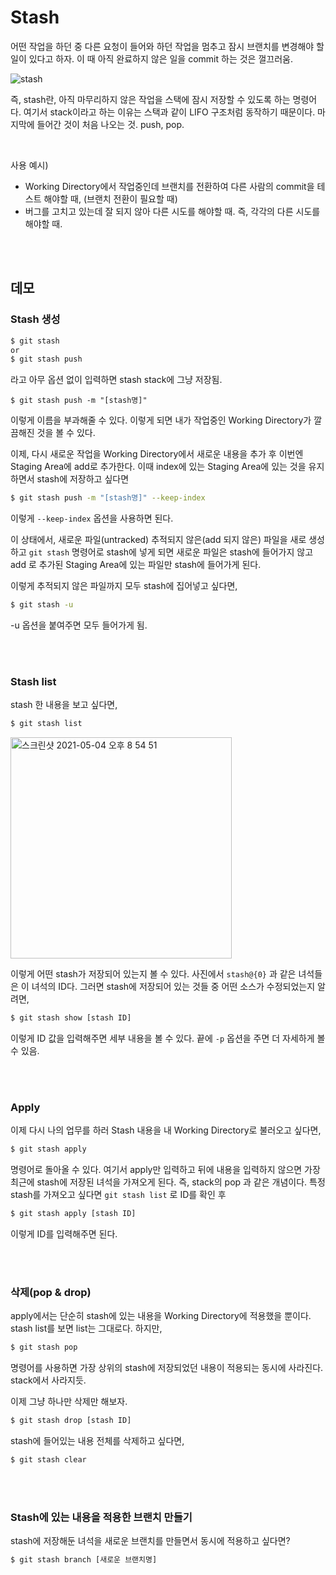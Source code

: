 # Stash

어떤 작업을 하던 중 다른 요청이 들어와 하던 작업을 멈추고 잠시 브랜치를 변경해야 할 일이 있다고 하자. 이 때 아직 완료하지 않은 일을 commit 하는 것은 껄끄러움.

![stash](https://user-images.githubusercontent.com/59427983/116997032-3893de80-ad17-11eb-9102-f78afddf9395.png)

즉, stash란, 아직 마무리하지 않은 작업을 스택에 잠시 저장할 수 있도록 하는 명령어다. 여기서 stack이라고 하는 이유는 스택과 같이 LIFO 구조처럼 동작하기 때문이다. 마지막에 들어간 것이 처음 나오는 것. push, pop.

<br/>

사용 예시)

- Working Directory에서 작업중인데 브랜치를 전환하여 다른 사람의 commit을 테스트 해야할 때, (브랜치 전환이 필요할 때)
- 버그를 고치고 있는데 잘 되지 않아 다른 시도를 해야할 때. 즉, 각각의 다른 시도를 해야할 때.

<br/>

<br/>

## 데모

### Stash 생성

```sh
$ git stash
or
$ git stash push
```

라고 아무 옵션 없이 입력하면 stash stack에 그냥 저장됨.

```shell
$ git stash push -m "[stash명]"
```

이렇게 이름을 부과해줄 수 있다. 이렇게 되면 내가 작업중인 Working Directory가 깔끔해진 것을 볼 수 있다.

이제, 다시 새로운 작업을 Working Directory에서 새로운 내용을 추가 후 이번엔 Staging Area에 add로 추가한다. 이때 index에 있는 Staging Area에 있는 것을 유지하면서 stash에 저장하고 싶다면

```sh
$ git stash push -m "[stash명]" --keep-index
```

이렇게 `--keep-index` 옵션을 사용하면 된다.

이 상태에서, 새로운 파일(untracked) 추적되지 않은(add 되지 않은) 파일을 새로 생성하고 `git stash` 명령어로 stash에 넣게 되면 새로운 파일은 stash에 들어가지 않고 add 로 추가된 Staging Area에 있는 파일만 stash에 들어가게 된다.

이렇게 추적되지 않은 파일까지 모두 stash에 집어넣고 싶다면,

```sh
$ git stash -u
```

-u 옵션을 붙여주면 모두 들어가게 됨.

<br/>

<br/>

### Stash list

stash 한 내용을 보고 싶다면,

```sh
$ git stash list
```

<img width="354" alt="스크린샷 2021-05-04 오후 8 54 51" src="https://user-images.githubusercontent.com/59427983/116999730-fec4d700-ad1a-11eb-9ef7-120dc0f049c5.png">

이렇게 어떤 stash가 저장되어 있는지 볼 수 있다. 사진에서 `stash@{0}` 과 같은 녀석들은 이 녀석의 ID다. 그러면 stash에 저장되어 있는 것들 중 어떤 소스가 수정되었는지 알려면,

```sh
$ git stash show [stash ID]
```

이렇게 ID 값을 입력해주면 세부 내용을 볼 수 있다. 끝에 `-p` 옵션을 주면 더 자세하게 볼 수 있음.

<br/>

<br/>

### Apply

이제 다시 나의 업무를 하러 Stash 내용을 내 Working Directory로 불러오고 싶다면,

```sh
$ git stash apply
```

명령어로 돌아올 수 있다. 여기서 apply만 입력하고 뒤에 내용을 입력하지 않으면 가장 최근에 stash에 저장된 녀석을 가져오게 된다. 즉, stack의 pop 과 같은 개념이다. 특정 stash를 가져오고 싶다면 `git stash list` 로 ID를 확인 후

```sh
$ git stash apply [stash ID]
```

이렇게 ID를 입력해주면 된다.

<br/>

<br/>

### 삭제(pop & drop)

apply에서는 단순히 stash에 있는 내용을 Working Directory에 적용했을 뿐이다. stash list를 보면 list는 그대로다. 하지만,

```sh
$ git stash pop
```

명령어를 사용하면 가장 상위의 stash에 저장되었던 내용이 적용되는 동시에 사라진다. stack에서 사라지듯.

이제 그냥 하나만 삭제만 해보자.

```sh
$ git stash drop [stash ID]
```

stash에 들어있는 내용 전체를 삭제하고 싶다면,

```sh
$ git stash clear
```

<br/>

<br/>

### Stash에 있는 내용을 적용한 브랜치 만들기

stash에 저장해둔 녀석을 새로운 브랜치를 만들면서 동시에 적용하고 싶다면?

```sh
$ git stash branch [새로운 브랜치명]
```
